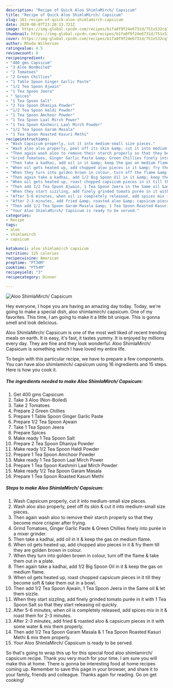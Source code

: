 ```yaml
---
description: "Recipe of Quick Aloo ShimlaMirch/ Capsicum"
title: "Recipe of Quick Aloo ShimlaMirch/ Capsicum"
slug: 161-recipe-of-quick-aloo-shimlamirch-capsicum
date: 2020-08-07T23:20:13.721Z
image: https://img-global.cpcdn.com/recipes/b1fa0f9f24e6731d/751x532cq70/aloo-shimlamirch-capsicum-recipe-main-photo.jpg
thumbnail: https://img-global.cpcdn.com/recipes/b1fa0f9f24e6731d/751x532cq70/aloo-shimlamirch-capsicum-recipe-main-photo.jpg
cover: https://img-global.cpcdn.com/recipes/b1fa0f9f24e6731d/751x532cq70/aloo-shimlamirch-capsicum-recipe-main-photo.jpg
author: Rhoda Wilkerson
ratingvalue: 4.5
reviewcount: 8
recipeingredient:
- "400 gms Capsicum"
- "3 Aloo NonBoiled"
- "2 Tomatoes"
- "2 Green Chillies"
- "1 Table Spoon Ginger Garlic Paste"
- "1/2 Tea Spoon Ajwain"
- "1 Tea Spoon Jeera"
- " Spices"
- "1 Tea Spoon Salt"
- "2 Tea Spoon Dhaniya Powder"
- "1/2 Tea Spoon Haldi Powder"
- "1 Tea Spoon Amchoor Powder"
- "1 Tea Spoon Laal Mirch Power"
- "1 Tea Spoon Kashmiri Laal Mirch Powder"
- "1/2 Tea Spoon Garam Masala"
- "1 Tea Spoon Roasted Kasuri Methi"
recipeinstructions:
- "Wash Capsicum properly, cut it into medium-small size pieces."
- "Wash aloo also properly, peel off its skin &amp; cut it into medium-small size pieces."
- "Then again wash aloo to remove their starch properly so that they become more crispier after frying."
- "Grind Tomatoes, Ginger Garlic Paste &amp; Green Chillies finely into purée in a mixer grinder."
- "Then take a kadhai, add oil in it &amp; keep the gas on medium flame."
- "When oil gets heated up, add chopped aloo pieces in it &amp; fry them till they are golden brown in colour."
- "When they turn into golden brown in colour, turn off the flame &amp; take them out in a plate."
- "Then again take a kadhai, add 1/2 Big Spoon Oil in it &amp; keep the gas on medium flame."
- "When oil gets heated up, roast chopped capsicum pieces in it till they become soft &amp; take them out in a bowl."
- "Then add 1/2 Tea Spoon Ajwain, 1 Tea Spoon Jeera in the Same oil &amp; let them sizzle."
- "When they start sizzling, add finely grinded tomato purée in it with 1 Tea Spoon Salt so that they start releasing oil quickly."
- "After 5-6 minutes, when oil is completely released, add spices mix in it &amp; roast them for 2-3 minutes."
- "After 2-3 minutes, add fried &amp; roasted aloo &amp; capsicum pieces in it with some water &amp; mix them properly."
- "Then add 1/2 Tea Spoon Garam Masala &amp; 1 Tea Spoon Roasted Kasuri Methi &amp; mix them properly."
- "Your Aloo ShimlaMirch/ Capsicum is ready to be served."
categories:
- Recipe
tags:
- aloo
- shimlamirch
- capsicum

katakunci: aloo shimlamirch capsicum 
nutrition: 125 calories
recipecuisine: American
preptime: "PT30M"
cooktime: "PT54M"
recipeyield: "3"
recipecategory: Dinner

---
```



![Aloo ShimlaMirch/ Capsicum](https://img-global.cpcdn.com/recipes/b1fa0f9f24e6731d/751x532cq70/aloo-shimlamirch-capsicum-recipe-main-photo.jpg)

Hey everyone, I hope you are having an amazing day today. Today, we're going to make a special dish, aloo shimlamirch/ capsicum. One of my favorites. This time, I am going to make it a little bit unique. This is gonna smell and look delicious.

Aloo ShimlaMirch/ Capsicum is one of the most well liked of recent trending meals on earth. It is easy, it's fast, it tastes yummy. It is enjoyed by millions every day. They are fine and they look wonderful. Aloo ShimlaMirch/ Capsicum is something which I have loved my entire life.




To begin with this particular recipe, we have to prepare a few components. You can have aloo shimlamirch/ capsicum using 16 ingredients and 15 steps. Here is how you cook it.

<!--inarticleads1-->

##### The ingredients needed to make Aloo ShimlaMirch/ Capsicum:

1. Get 400 gms Capsicum
1. Take 3 Aloo (Non-Boiled)
1. Take 2 Tomatoes
1. Prepare 2 Green Chillies
1. Prepare 1 Table Spoon Ginger Garlic Paste
1. Prepare 1/2 Tea Spoon Ajwain
1. Take 1 Tea Spoon Jeera
1. Prepare  Spices
1. Make ready 1 Tea Spoon Salt
1. Prepare 2 Tea Spoon Dhaniya Powder
1. Make ready 1/2 Tea Spoon Haldi Powder
1. Prepare 1 Tea Spoon Amchoor Powder
1. Make ready 1 Tea Spoon Laal Mirch Power
1. Prepare 1 Tea Spoon Kashmiri Laal Mirch Powder
1. Make ready 1/2 Tea Spoon Garam Masala
1. Prepare 1 Tea Spoon Roasted Kasuri Methi




<!--inarticleads2-->

##### Steps to make Aloo ShimlaMirch/ Capsicum:

1. Wash Capsicum properly, cut it into medium-small size pieces.
1. Wash aloo also properly, peel off its skin &amp; cut it into medium-small size pieces.
1. Then again wash aloo to remove their starch properly so that they become more crispier after frying.
1. Grind Tomatoes, Ginger Garlic Paste &amp; Green Chillies finely into purée in a mixer grinder.
1. Then take a kadhai, add oil in it &amp; keep the gas on medium flame.
1. When oil gets heated up, add chopped aloo pieces in it &amp; fry them till they are golden brown in colour.
1. When they turn into golden brown in colour, turn off the flame &amp; take them out in a plate.
1. Then again take a kadhai, add 1/2 Big Spoon Oil in it &amp; keep the gas on medium flame.
1. When oil gets heated up, roast chopped capsicum pieces in it till they become soft &amp; take them out in a bowl.
1. Then add 1/2 Tea Spoon Ajwain, 1 Tea Spoon Jeera in the Same oil &amp; let them sizzle.
1. When they start sizzling, add finely grinded tomato purée in it with 1 Tea Spoon Salt so that they start releasing oil quickly.
1. After 5-6 minutes, when oil is completely released, add spices mix in it &amp; roast them for 2-3 minutes.
1. After 2-3 minutes, add fried &amp; roasted aloo &amp; capsicum pieces in it with some water &amp; mix them properly.
1. Then add 1/2 Tea Spoon Garam Masala &amp; 1 Tea Spoon Roasted Kasuri Methi &amp; mix them properly.
1. Your Aloo ShimlaMirch/ Capsicum is ready to be served.




So that's going to wrap this up for this special food aloo shimlamirch/ capsicum recipe. Thank you very much for your time. I am sure you will make this at home. There is gonna be interesting food at home recipes coming up. Remember to save this page in your browser, and share it to your family, friends and colleague. Thanks again for reading. Go on get cooking!
